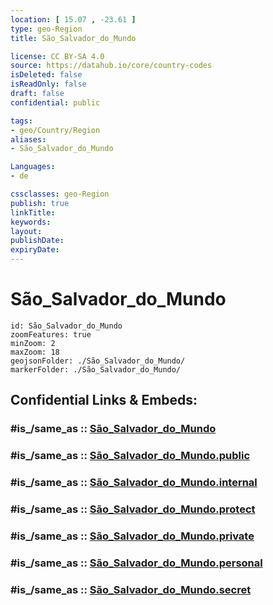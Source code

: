 ```yaml
---
location: [ 15.07 , -23.61 ] 
type: geo-Region
title: São_Salvador_do_Mundo

license: CC BY-SA 4.0
source: https://datahub.io/core/country-codes
isDeleted: false
isReadOnly: false
draft: false
confidential: public

tags:
- geo/Country/Region
aliases:
- São_Salvador_do_Mundo

Languages:
- de

cssclasses: geo-Region
publish: true
linkTitle: 
keywords: 
layout: 
publishDate: 
expiryDate: 
---
```


# São_Salvador_do_Mundo

```leaflet
id: São_Salvador_do_Mundo
zoomFeatures: true 
minZoom: 2 
maxZoom: 18
geojsonFolder: ./São_Salvador_do_Mundo/
markerFolder: ./São_Salvador_do_Mundo/
```


## Confidential Links & Embeds: 

### #is_/same_as :: [São_Salvador_do_Mundo](/_Standards/Earth/Continent/Africa/Africa~West/Cape_Verde/municipalities~Cape_Verde/São_Salvador_do_Mundo.md) 

### #is_/same_as :: [São_Salvador_do_Mundo.public](/_public/Earth/Continent/Africa/Africa~West/Cape_Verde/municipalities~Cape_Verde/São_Salvador_do_Mundo.public.md) 

### #is_/same_as :: [São_Salvador_do_Mundo.internal](/_internal/Earth/Continent/Africa/Africa~West/Cape_Verde/municipalities~Cape_Verde/São_Salvador_do_Mundo.internal.md) 

### #is_/same_as :: [São_Salvador_do_Mundo.protect](/_protect/Earth/Continent/Africa/Africa~West/Cape_Verde/municipalities~Cape_Verde/São_Salvador_do_Mundo.protect.md) 

### #is_/same_as :: [São_Salvador_do_Mundo.private](/_private/Earth/Continent/Africa/Africa~West/Cape_Verde/municipalities~Cape_Verde/São_Salvador_do_Mundo.private.md) 

### #is_/same_as :: [São_Salvador_do_Mundo.personal](/_personal/Earth/Continent/Africa/Africa~West/Cape_Verde/municipalities~Cape_Verde/São_Salvador_do_Mundo.personal.md) 

### #is_/same_as :: [São_Salvador_do_Mundo.secret](/_secret/Earth/Continent/Africa/Africa~West/Cape_Verde/municipalities~Cape_Verde/São_Salvador_do_Mundo.secret.md)

